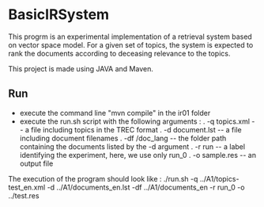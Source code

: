 # BasicIRSystem

This progrm is an experimental implementation of a retrieval system based on vector space model.
For a given set of topics, the system is expected to rank the documents according to deceasing relevance to the topics.

This project is made using JAVA and Maven.

## Run 
 - execute the command line "mvn compile" in the ir01 folder
 - execute the run.sh script with the following arguments :
        . -q topics.xml     -- a file including topics in the TREC format
        . -d document.lst   -- a file including document filenames
        . -df /doc_lang     -- the folder path containing the documents listed by the -d argument
        . -r run            -- a label identifying the experiment, here, we use only run_0
        . -o sample.res     -- an output file

The execution of the program should look like :
./run.sh -q ../A1/topics-test_en.xml -d ../A1/documents_en.lst -df ../A1/documents_en -r run_0 -o ../test.res

